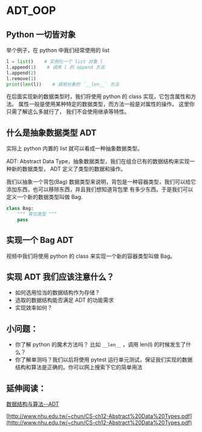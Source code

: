 # ADT\_OOP

## Python 一切皆对象

举个例子，在 python 中我们经常使用的 list

```python
l = list()    # 实例化一个 list 对象 l
l.append(1)    # 调用 l 的 append 方法
l.append(2)
l.remove(1)
print(len(l))    # 调用对象的 `__len__` 方法
```

在后面实现新的数据类型时，我们将使用 python 的 class 实现，它包含属性和方法。 属性一般是使用某种特定的数据类型，而方法一般是对属性的操作。 这里你只需了解这么多就行了， 我们不会使用继承等特性。

## 什么是抽象数据类型 ADT

实际上 python 内置的 list 就可以看成一种抽象数据类型。

ADT: Abstract Data Type，抽象数据类型，我们在组合已有的数据结构来实现一种新的数据类型， ADT 定义了类型的数据和操作。

我们以抽象一个背包\(Bag\) 数据类型来说明，背包是一种容器类型，我们可以给它添加东西，也可以移除东西，并且我们想知道背包里 有多少东西。于是我们可以定义一个新的数据类型叫做 Bag.

```python
class Bag:
    """ 背包类型 """
    pass
```

## 实现一个 Bag ADT

视频中我们将使用 python 的 class 来实现一个新的容器类型叫做 Bag。

## 实现 ADT 我们应该注意什么？

* 如何选用恰当的数据结构作为存储？
* 选取的数据结构能否满足 ADT 的功能需求
* 实现效率如何？

## 小问题：

* 你了解 python 的魔术方法吗？ 比如 `__len__` ，调用 len\(l\) 的时候发生了什么？
* 你了解单测吗？我们以后将使用 pytest 运行单元测试，保证我们实现的数据结构和算法是正确的。你可以网上搜索下它的简单用法

## 延伸阅读：

[数据结构与算法--ADT](http://www.atjiang.com/data-structures-using-python-ADT/)

[http://www.nhu.edu.tw/~chun/CS-ch12-Abstract%20Data%20Types.pdf](http://www.nhu.edu.tw/~chun/CS-ch12-Abstract%20Data%20Types.pdf)

